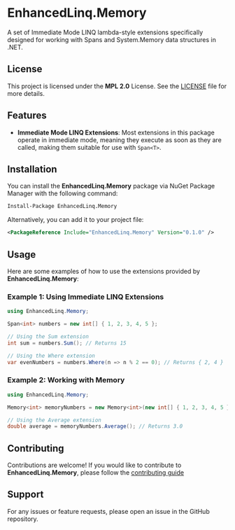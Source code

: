 # EnhancedLinq.Memory
A set of Immediate Mode LINQ lambda-style extensions specifically designed for working with Spans and System.Memory data structures in .NET. 

## License

This project is licensed under the **MPL 2.0** License. See the [LICENSE](../../LICENSE.txt) file for more details.

## Features

- **Immediate Mode LINQ Extensions**: Most extensions in this package operate in immediate mode, meaning they execute as soon as they are called, making them suitable for use with `Span<T>`.

## Installation

You can install the **EnhancedLinq.Memory** package via NuGet Package Manager with the following command:

```bash
Install-Package EnhancedLinq.Memory
```

Alternatively, you can add it to your project file:

```xml
<PackageReference Include="EnhancedLinq.Memory" Version="0.1.0" />
```

## Usage
Here are some examples of how to use the extensions provided by **EnhancedLinq.Memory**:

### Example 1: Using Immediate LINQ Extensions

```csharp
using EnhancedLinq.Memory;

Span<int> numbers = new int[] { 1, 2, 3, 4, 5 };

// Using the Sum extension
int sum = numbers.Sum(); // Returns 15

// Using the Where extension
var evenNumbers = numbers.Where(n => n % 2 == 0); // Returns { 2, 4 }
```

### Example 2: Working with Memory<T>

```csharp
using EnhancedLinq.Memory;

Memory<int> memoryNumbers = new Memory<int>(new int[] { 1, 2, 3, 4, 5 });

// Using the Average extension
double average = memoryNumbers.Average(); // Returns 3.0
```

## Contributing

Contributions are welcome! If you would like to contribute to **EnhancedLinq.Memory**, please follow the [contributing guide](../../CONTRIBUTING.md)

## Support

For any issues or feature requests, please open an issue in the GitHub repository.